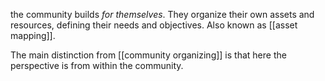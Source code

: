 the community builds *for themselves*. They organize their own assets and resources, defining their needs and objectives. Also known as [[asset mapping]]. 

The main distinction from [[community organizing]] is that here the perspective is from within the community.